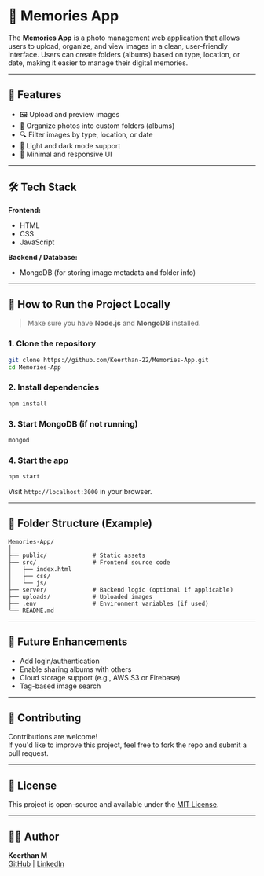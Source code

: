 # 📸 Memories App

The **Memories App** is a photo management web application that allows users to upload, organize, and view images in a clean, user-friendly interface. Users can create folders (albums) based on type, location, or date, making it easier to manage their digital memories.

---

## 🚀 Features

- 🖼️ Upload and preview images  
- 📁 Organize photos into custom folders (albums)  
- 🔍 Filter images by type, location, or date  
- 🌙 Light and dark mode support  
- 🎨 Minimal and responsive UI

---

## 🛠️ Tech Stack

**Frontend:**  
- HTML  
- CSS  
- JavaScript

**Backend / Database:**  
- MongoDB (for storing image metadata and folder info)  

---

## 🧪 How to Run the Project Locally

> Make sure you have **Node.js** and **MongoDB** installed.

### 1. Clone the repository
```bash
git clone https://github.com/Keerthan-22/Memories-App.git
cd Memories-App
```

### 2. Install dependencies
```bash
npm install
```

### 3. Start MongoDB (if not running)
```bash
mongod
```

### 4. Start the app
```bash
npm start
```

Visit `http://localhost:3000` in your browser.

---

## 📁 Folder Structure (Example)
```
Memories-App/
│
├── public/             # Static assets
├── src/                # Frontend source code
│   ├── index.html
│   ├── css/
│   └── js/
├── server/             # Backend logic (optional if applicable)
├── uploads/            # Uploaded images
├── .env                # Environment variables (if used)
└── README.md
```

---

## 🧠 Future Enhancements

- Add login/authentication  
- Enable sharing albums with others  
- Cloud storage support (e.g., AWS S3 or Firebase)  
- Tag-based image search  

---

## 🤝 Contributing

Contributions are welcome!  
If you'd like to improve this project, feel free to fork the repo and submit a pull request.

---

## 📜 License

This project is open-source and available under the [MIT License](LICENSE).

---

## 🙋‍♂️ Author

**Keerthan M**  
[GitHub](https://github.com/Keerthan-22) | [LinkedIn](https://www.linkedin.com/in/keerthan-m/)
